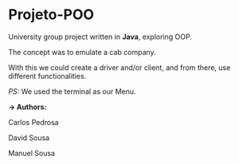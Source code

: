 # Projeto-POO
University group project written in **Java**, exploring OOP.

The concept was to emulate a cab company.

With this we could create a driver and/or client, and from there, use different functionalities.

*PS:* We used the terminal as our Menu.


**-> Authors:**

Carlos Pedrosa

David Sousa

Manuel Sousa
